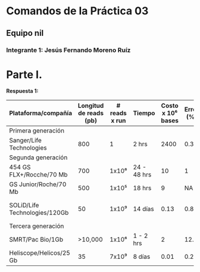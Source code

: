 # Comandos de la Práctica 03
## Equipo nil
### Integrante 1: Jesús Fernando Moreno Ruíz

# Parte I.

**Respuesta 1:**

|**Plataforma/compañía**        |**Longitud de reads (pb)** |**# reads x run**  |**Tiempo** |**Costo x 10⁶ bases**  |**Error (%)**  |**Química**                                    |
|    -------------------        |    -------------------    |    -----------    |   ----    |    ---------------    |    -------    |    -----------------------------------------  |
|Primera generación             |                           |                   |           |                       |               |                                               |
|Sanger/Life Technologies       |800                        |1                  |2 hrs      |2400                   |0.3            |Dideoxy termminator                            |
|Segunda generación             |                           |                   |           |                       |               |                                               |
|454 GS FLX+/Rocche/70 Mb       |700                        |1x10⁶              |24 - 48 hrs|10                     |1              |Pirosecuenciación                              |
|GS Junior/Roche/70 Mb          |500                        |1x10⁵              |18 hrs     |9                      |NA             |Pirosecuenciación                              |
|SOLiD/Life Technologies/120Gb  |50                         |1x10⁹              |14 días    |0.13                   |0.8            |Secuenciación por ligadura de oligonucleótidos |
|Tercera generación             |                           |                   |           |                       |               |                                               |
|SMRT/Pac Bio/1Gb               |>10,000                    |1x10⁶              |1 - 2 hrs  |2                      |12.9           |Real-time SMS                                  |
|Heliscope/Helicos/25 Gb        |35                         |7x10⁹              |8 días     |0.01                   |0.2            |Real-time SMS                                  |
